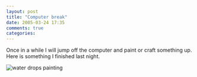 ```yaml
---
layout: post
title: "Computer break"
date: 2005-03-24 17:35
comments: true
categories: 
---
```

Once in a while I will jump off the computer and paint or craft something up. Here is something I finished last night.

<img src="{{ root_url }}/assets/posts/computer-break/water_drops_big.jpg" alt="water drops painting" class="scale" />